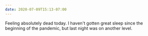 ```yaml
---
date: 2020-07-09T15:13-07:00
---
```

Feeling absolutely dead today. I haven't gotten great sleep since the beginning of the pandemic, but last night was on another level. 
